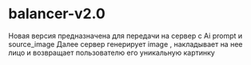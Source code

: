 # balancer-v2.0
Новая версия предназначена для передачи на сервер с Ai prompt и source_image
Далее сервер генерирует image , накладывает на нее лицо и возвращает пользователю его уникальную картинку
